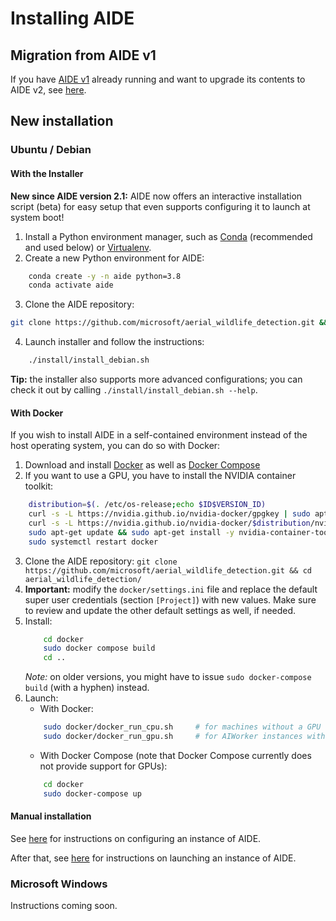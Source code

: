 # Installing AIDE

## Migration from AIDE v1
If you have [AIDE v1](https://github.com/microsoft/aerial_wildlife_detection/tree/v1) already running and want to upgrade its contents to AIDE v2, see [here](upgrade_from_v1.md).


## New installation

### Ubuntu / Debian

#### With the Installer

__New since AIDE version 2.1:__ AIDE now offers an interactive installation script (beta) for easy setup that even supports configuring it to launch at system boot!

1. Install a Python environment manager, such as [Conda](https://conda.io/) (recommended and used below) or [Virtualenv](https://virtualenv.pypa.io).
2. Create a new Python environment for AIDE:
```bash
    conda create -y -n aide python=3.8
    conda activate aide
```
3. Clone the AIDE repository:
```bash
git clone https://github.com/microsoft/aerial_wildlife_detection.git && cd aerial_wildlife_detection/
```
4. Launch installer and follow the instructions:
```bash
    ./install/install_debian.sh
```

__Tip:__ the installer also supports more advanced configurations; you can check it out by calling `./install/install_debian.sh --help`.



#### With Docker

If you wish to install AIDE in a self-contained environment instead of the host operating system, you can do so with Docker:

1. Download and install [Docker](https://docs.docker.com/engine/install) as well as [Docker Compose](https://docs.docker.com/compose/install)
2. If you want to use a GPU, you have to install the NVIDIA container toolkit:
```bash
    distribution=$(. /etc/os-release;echo $ID$VERSION_ID)
    curl -s -L https://nvidia.github.io/nvidia-docker/gpgkey | sudo apt-key add -
    curl -s -L https://nvidia.github.io/nvidia-docker/$distribution/nvidia-docker.list | sudo tee /etc/apt/sources.list.d/nvidia-docker.list
    sudo apt-get update && sudo apt-get install -y nvidia-container-toolkit
    sudo systemctl restart docker
```
3. Clone the AIDE repository: `git clone https://github.com/microsoft/aerial_wildlife_detection.git && cd aerial_wildlife_detection/`
4. **Important:** modify the `docker/settings.ini` file and replace the default super user credentials (section `[Project]`) with new values. Make sure to review and update the other default settings as well, if needed.
5. Install:
    ```bash
        cd docker
        sudo docker compose build
        cd ..
    ```
    _Note:_ on older versions, you might have to issue `sudo docker-compose build` (with a hyphen) instead.
6. Launch:
    * With Docker:
    ```bash
        sudo docker/docker_run_cpu.sh     # for machines without a GPU
        sudo docker/docker_run_gpu.sh     # for AIWorker instances with a CUDA-enabled GPU (strongly recommended for model training)
    ```
    * With Docker Compose (note that Docker Compose currently does not provide support for GPUs):
    ```bash
        cd docker
        sudo docker-compose up
    ```

#### Manual installation

See [here](install_manual.md) for instructions on configuring an instance of AIDE.

After that, see [here](launch_aide.md) for instructions on launching an instance of AIDE.



### Microsoft Windows

Instructions coming soon.